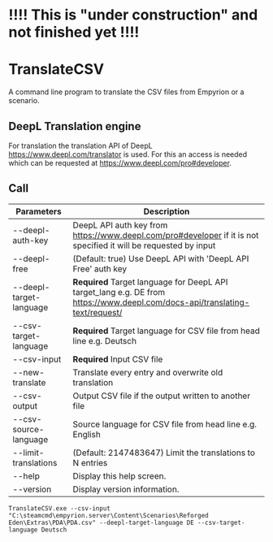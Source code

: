 ﻿# !!!! This is "under construction" and not finished yet !!!!

# TranslateCSV

A command line program to translate the CSV files from Empyrion or a scenario.

## DeepL Translation engine
For translation the translation API of DeepL https://www.deepl.com/translator is used. 
For this an access is needed which can be requested at https://www.deepl.com/pro#developer.

## Call

| Parameters | Description  |
| ---        | ---          |
| --deepl-auth-key          | DeepL API auth key from https://www.deepl.com/pro#developer if it is not specified it will be requested by input |
| --deepl-free              | (Default: true) Use DeepL API with 'DeepL API Free' auth key
| --deepl-target-language   | **Required** Target language for DeepL API target_lang e.g. DE from https://www.deepl.com/docs-api/translating-text/request/
| --csv-target-language     | **Required** Target language for CSV file from head line e.g. Deutsch
| --csv-input               | **Required** Input CSV file
| --new-translate           | Translate every entry and overwrite old translation
| --csv-output              | Output CSV file if the output written to another file
| --csv-source-language     | Source language for CSV file from head line e.g. English
| --limit-translations      | (Default: 2147483647) Limit the translations to N entries
| --help                    | Display this help screen.
| --version                 | Display version information.

```
TranslateCSV.exe --csv-input "C:\steamcmd\empyrion.server\Content\Scenarios\Reforged Eden\Extras\PDA\PDA.csv" --deepl-target-language DE --csv-target-language Deutsch
```